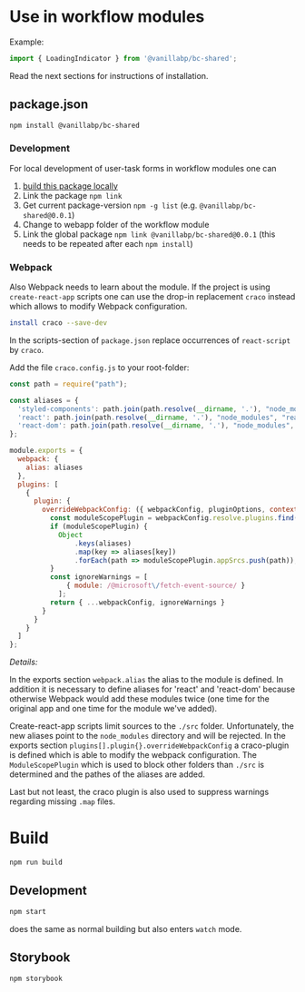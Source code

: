 # Use in workflow modules

Example:

```js
import { LoadingIndicator } from '@vanillabp/bc-shared';
```

Read the next sections for instructions of installation.

## package.json

```sh
npm install @vanillabp/bc-shared
```

### Development

For local development of user-task forms in workflow modules one can

1. [build this package locally](#build)
1. Link the package `npm link`
1. Get current package-version `npm -g list` (e.g. `@vanillabp/bc-shared@0.0.1`)
1. Change to webapp folder of the workflow module
1. Link the global package `npm link @vanillabp/bc-shared@0.0.1` (this needs to be repeated after each `npm install`)

### Webpack

Also Webpack needs to learn about the module. If the project is using `create-react-app` scripts one can use the drop-in replacement `craco` instead which allows to modify Webpack configuration.

```sh
install craco --save-dev
```

In the scripts-section of `package.json` replace occurrences of `react-script` by `craco`.

Add the file `craco.config.js` to your root-folder:

```js
const path = require("path");

const aliases = {
  'styled-components': path.join(path.resolve(__dirname, '.'), "node_modules", "styled-components"),
  'react': path.join(path.resolve(__dirname, '.'), "node_modules", "react"),
  'react-dom': path.join(path.resolve(__dirname, '.'), "node_modules", "react-dom")
};

module.exports = {
  webpack: {
    alias: aliases
  },
  plugins: [
    {
      plugin: {
        overrideWebpackConfig: ({ webpackConfig, pluginOptions, context: { paths } }) => {
          const moduleScopePlugin = webpackConfig.resolve.plugins.find(plugin => plugin.appSrcs && plugin.allowedFiles);
          if (moduleScopePlugin) {
            Object
                .keys(aliases)
                .map(key => aliases[key])
                .forEach(path => moduleScopePlugin.appSrcs.push(path));
          }
          const ignoreWarnings = [
              { module: /@microsoft\/fetch-event-source/ }
            ];
          return { ...webpackConfig, ignoreWarnings }
        }
      }
    }
  ]
};
```

*Details:*

In the exports section `webpack.alias` the alias to the module is defined. In addition it is necessary to define aliases for 'react' and 'react-dom' because otherwise Webpack would add these modules twice (one time for the original app and one time for the module we've added).

Create-react-app scripts limit sources to the `./src` folder. Unfortunately, the new aliases point to the `node_modules` directory and will be rejected. In the exports section `plugins[].plugin{}.overrideWebpackConfig` a craco-plugin is defined which is able to modify the webpack configuration. The `ModuleScopePlugin` which is used to block other folders than `./src` is determined and the pathes of the aliases are added.

Last but not least, the craco plugin is also used to suppress warnings regarding missing `.map` files.

# Build

```sh
npm run build
```

## Development

```sh
npm start
```

does the same as normal building but also enters `watch` mode.

## Storybook

```sh
npm storybook
```
